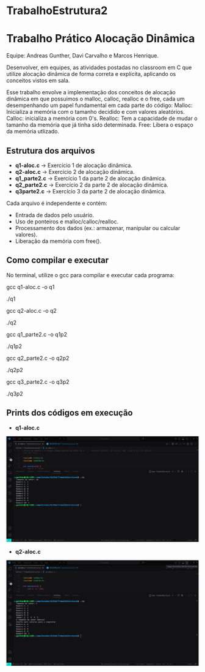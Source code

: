 # TrabalhoEstrutura2

# Trabalho Prático Alocação Dinâmica
Equipe: Andreas Gunther, Davi Carvalho e Marcos Henrique.

Desenvolver, em equipes, as atividades postadas no classroom em C que utilize alocação dinâmica de forma correta e explícita, aplicando os conceitos vistos em sala.

Esse trabalho envolve a implementação dos conceitos de alocação dinâmica em que possuimos o malloc, calloc, realloc e o free, cada um desempenhando um papel fundamental em cada parte do código:
Malloc: Inicializa a memória com o tamanho decidido e com valores aleatórios.
Calloc: inicializa a memória com 0's.
Realloc: Tem a capacidade de mudar o tamanho da memória que já tinha sido determinada.
Free: Libera o espaço da memória utlizado.

## Estrutura dos arquivos

* **q1-aloc.c** → Exercício 1 de alocação dinâmica.
* **q2-aloc.c** → Exercício 2 de alocação dinâmica.
* **q1_parte2.c** → Exercício 1 da parte 2 de alocação dinâmica.
* **q2_parte2.c** → Exercício 2 da parte 2 de alocação dinâmica.
* **q3parte2.c** → Exercício 3 da parte 2 de alocação dinâmica.

Cada arquivo é independente e contém:

* Entrada de dados pelo usuário.
* Uso de ponteiros e malloc/calloc/realloc.
* Processamento dos dados (ex.: armazenar, manipular ou calcular valores).
* Liberação da memória com free().

## Como compilar e executar

No terminal, utilize o gcc para compilar e executar cada programa:

gcc q1-aloc.c -o q1

./q1

gcc q2-aloc.c -o q2

./q2

gcc q1_parte2.c -o q1p2

./q1p2

gcc q2_parte2.c -o q2p2

./q2p2

gcc q3_parte2.c -o q3p2

./q3p2



## Prints dos códigos em execução

* **q1-aloc.c**
  
![alt text](image.png)

* **q2-aloc.c**
  
![alt text](image-1.png)
